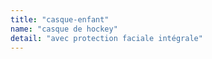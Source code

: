 ```yaml
---
title: "casque-enfant"
name: "casque de hockey"
detail: "avec protection faciale intégrale"
---
```

